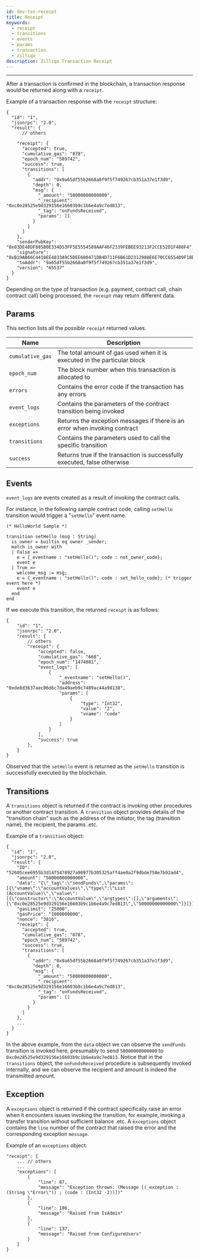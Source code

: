 ```yaml
---
id: dev-txn-receipt
title: Receipt
keywords:
  - receipt
  - transitions
  - events
  - params
  - transaction
  - zilliqa
description: Zilliqa Transaction Receipt
---
```


---

After a transaction is confirmed in the blockchain, a transaction response would be returned along with a `receipt`.

Example of a transaction response with the `receipt` structure:

```
{
  "id": "1",
  "jsonrpc": "2.0",
  "result": {
      // others

    "receipt": {
      "accepted": true,
      "cumulative_gas": "878",
      "epoch_num": "589742",
      "success": true,
      "transitions": [
        {
          "addr": "0x9a65df55b2668a0f9f5f749267cb351a37e1f3d9",
          "depth": 0,
          "msg": {
            "_amount": "50000000000000",
            "_recipient": "0xc0e28525e9d329156e16603b9c1b6e4a9c7ed813",
            "_tag": "onFundsReceived",
            "params": []
          }
        }
      ]
    },
    "senderPubKey": "0x03DE40DF885B0E334D53FF5E5554589AAF46F2339FEBEE93213F2CCE52D1F488F4",
    "signature": "0xB19AB66C4410EE4833A9C5DEE600471DB4D711F6B61D2312988E6E70CC655409F18BB42BB6940B6263C8EA5CE08CAEC06111BDF19BE00D7E15F25515CAA45DAA",
    "toAddr": "9a65df55b2668a0f9f5f749267cb351a37e1f3d9",
    "version": "65537"
  }
}
```

Depending on the type of transaction (e.g. payment, contract call, chain contract call) being processed, the `receipt` may return different data.

## Params

This section lists all the _possible_ `receipt` returned values.

| Name             | Description                                                                |
| ---------------- | -------------------------------------------------------------------------- |
| `cumulative_gas` | The total amount of gas used when it is executed in the particular block   |
| `epoch_num`      | The block number when this transaction is allocated to                     |
| `errors`         | Contains the error code if the transaction has any errors                  |
| `event_logs`     | Contains the parameters of the contract transition being invoked           |
| `exceptions`     | Returns the exception messages if there is an error when invoking contract |
| `transitions`    | Contains the parameters used to call the specific transition               |
| `success`        | Returns true if the transaction is successfully executed, false otherwise  |

## Events

`event_logs` are events created as a result of invoking the contract calls.

For instance, in the following sample contract code, calling `setHello` transition would trigger a "`setHello`" event name.

```
(* HelloWorld Sample *)

transition setHello (msg : String)
  is_owner = builtin eq owner _sender;
  match is_owner with
  | False =>
    e = {_eventname : "setHello()"; code : not_owner_code};
    event e
  | True =>
    welcome_msg := msg;
    e = {_eventname : "setHello()"; code : set_hello_code}; (* trigger event here *)
    event e
  end
end
```

If we execute this transition, the returned `receipt` is as follows:

```
{
    "id": "1",
    "jsonrpc": "2.0",
    "result": {
        // others
        "receipt": {
            "accepted": false,
            "cumulative_gas": "668",
            "epoch_num": "1474081",
            "event_logs": [
                {
                    "_eventname": "setHello()",
                    "address": "0xde8d3637aec06d6c7da49aeb9c7409ac44a98138",
                    "params": [
                        {
                            "type": "Int32",
                            "value": "2",
                            "vname": "code"
                        }
                    ]
                }
            ],
            "success": true
        },
    }
}
```

Observed that the `setHello` event is returned as the `setHello` transition is successfully executed by the blockchain.

## Transitions

A `transitions` object is returned if the contract is invoking other procedures or another contract transition. A `transition` object provides details of the "transition chain" such as the address of the initiator, the tag (transition name), the recipient, the params .etc.

Example of a `transition` object:

```
{
  "id": "1",
  "jsonrpc": "2.0",
  "result": {
    "ID": "52605cee6955b3d14f5478927a90977b305325aff4ae0a2f9dbde758e7b92ad4",
    "amount": "50000000000000",
    "data": "{\"_tag\":\"sendFunds\",\"params\":[{\"vname\":\"accountValues\",\"type\":\"List (AccountValue)\",\"value\":[{\"constructor\":\"AccountValue\",\"argtypes\":[],\"arguments\":[\"0xc0e28525e9d329156e16603b9c1b6e4a9c7ed813\",\"50000000000000\"]}]}]}",
    "gasLimit": "25000",
    "gasPrice": "1000000000",
    "nonce": "3816",
    "receipt": {
      "accepted": true,
      "cumulative_gas": "878",
      "epoch_num": "589742",
      "success": true,
      "transitions": [
        {
          "addr": "0x9a65df55b2668a0f9f5f749267cb351a37e1f3d9",
          "depth": 0,
          "msg": {
            "_amount": "50000000000000",
            "_recipient": "0xc0e28525e9d329156e16603b9c1b6e4a9c7ed813",
            "_tag": "onFundsReceived",
            "params": []
          }
        }
      ]
    },
    ...
  }
}
```

In the above example, from the `data` object we can observe the `sendFunds` transition is invoked here, presumably to send `50000000000000` to `0xc0e28525e9d329156e16603b9c1b6e4a9c7ed813`. Notice that in the `transitions` object, the `onFundsReceived` procedure is subsequently invoked internally, and we can observe the recipient and amount is indeed the transmitted amount.

## Exception

A `exceptions` object is returned if the contract specifically raise an error when it encounters issues invoking the transition, for example, invoking a transfer transition without sufficient balance .etc. A `exceptions` object contains the `line` number of the contract that raised the error and the corresponding exception `message`.

Example of an `exceptions` object:

```
"receipt": {
    ... // others
    ...
    "exceptions": [
        {
            "line": 87,
            "message": "Exception thrown: (Message [(_exception : (String \"Error\")) ; (code : (Int32 -2))])"
        },
        {
            "line": 100,
            "message": "Raised from IsAdmin"
        },
        {
            "line": 137,
            "message": "Raised from ConfigureUsers"
        }
    ]
}
```
